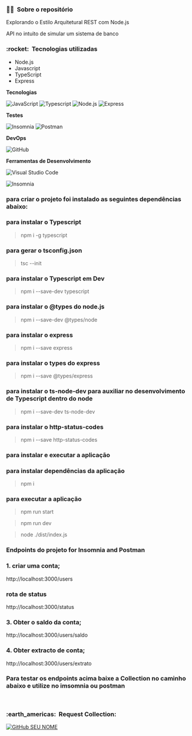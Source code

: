 <h3> 👨‍💼 &nbsp;Sobre o repositório </h3>

Explorando o Estilo Arquitetural REST com Node.js

API no intuito de simular um sistema de banco


<h3> :rocket: &nbsp;Tecnologias utilizadas </h3>

- Node.js
- Javascript
- TypeScript
- Express

**Tecnologias**

  ![JavaScript](https://img.shields.io/badge/-JavaScript-333333?style=flat&logo=javascript)
  ![Typescript](https://img.shields.io/badge/-Typescript-333333?style=flat&logo=Typescript)
  ![Node.js](https://img.shields.io/badge/-Node.js-333333?style=flat&logo=node.js) 
  ![Express](https://img.shields.io/badge/-Express-333333?style=flat&logo=express) 

**Testes**

  ![Insomnia](https://img.shields.io/badge/-Insomnia-333333?style=flat&logo=insomnia)
  ![Postman](https://img.shields.io/badge/-Postman-333333?style=flat&logo=postman)

**DevOps**

  ![GitHub](https://img.shields.io/badge/-GitHub-333333?style=flat&logo=github)

**Ferramentas de Desenvolvimento**

  ![Visual Studio Code](https://img.shields.io/badge/-Visual%20Studio%20Code-333333?style=flat&logo=visual-studio-code&logoColor=007ACC)
  
  ![Insomnia](https://img.shields.io/badge/-Insomnia-333333?style=flat&logo=insomnia)

<h3> para criar o projeto foi instalado as seguintes dependências abaixo: </h3>

### para instalar o Typescript
> npm i -g typescript
### para gerar o tsconfig.json
> tsc --init
### para instalar o Typescript em Dev
> npm i --save-dev typescript
### para instalar o @types do node.js
> npm i --save-dev @types/node
### para instalar o express
> npm i --save express
### para instalar o types do express
> npm i --save @types/express
### para instalar o ts-node-dev para auxiliar no desenvolvimento de Typescript dentro do node
> npm i --save-dev ts-node-dev
### para instalar o http-status-codes
> npm i --save http-status-codes


<h3> para instalar e executar a aplicação </h3>

### para instalar dependências da aplicação
> npm i 
### para executar a aplicação
> npm run start

> npm run dev

> node ./dist/index.js

<h3> Endpoints do projeto for Insomnia and Postman </h3>

### 1. criar uma conta;
http://localhost:3000/users
### rota de status
http://localhost:3000/status
### 3. Obter o saldo da conta;
http://localhost:3000/users/saldo
### 4. Obter extracto de conta;
http://localhost:3000/users/extrato

<h3> Para testar os endpoints acima baixe a Collection no caminho abaixo e utilize no imsomnia ou postman </h3>

<br/>

<h3> :earth_americas: &nbsp;Request Collection: </h3> 

[![GitHub SEU NOME](https://img.shields.io/badge/-a%20collection%20fica%20nesse%20caminho-333333?style=flat&logo=git)](https://github.com/artstar10/interview/blob/master/interview/request-collection)










